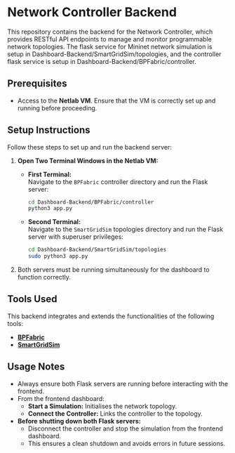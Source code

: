 # Network Controller Backend  

This repository contains the backend for the Network Controller, which provides RESTful API endpoints to manage and monitor programmable network topologies.
The flask service for Mininet network simulation is setup in Dashboard-Backend/SmartGridSim/topologies, and the controller flask service is setup in Dashboard-Backend/BPFabric/controller.

## Prerequisites  

- Access to the **Netlab VM**. Ensure that the VM is correctly set up and running before proceeding.  

## Setup Instructions  

Follow these steps to set up and run the backend server:  

1. **Open Two Terminal Windows in the Netlab VM:**  

   - **First Terminal:**  
     Navigate to the `BPFabric` controller directory and run the Flask server:  
     ```bash
     cd Dashboard-Backend/BPFabric/controller
     python3 app.py
     ```  

   - **Second Terminal:**  
     Navigate to the `SmartGridSim` topologies directory and run the Flask server with superuser privileges:  
     ```bash
     cd Dashboard-Backend/SmartGridSim/topologies
     sudo python3 app.py
     ```  

2. Both servers must be running simultaneously for the dashboard to function correctly.  

## Tools Used  

This backend integrates and extends the functionalities of the following tools:  

- **[BPFabric](https://github.com/UofG-netlab/BPFabric)**
- **[SmartGridSim](https://github.com/filipholik/SmartGridSim)**
## Usage Notes  

- Always ensure both Flask servers are running before interacting with the frontend.  
- From the frontend dashboard:  
  - **Start a Simulation:** Initialises the network topology.  
  - **Connect the Controller:** Links the controller to the topology.  
- **Before shutting down both Flask servers:**  
  - Disconnect the controller and stop the simulation from the frontend dashboard.  
  - This ensures a clean shutdown and avoids errors in future sessions.  
 
